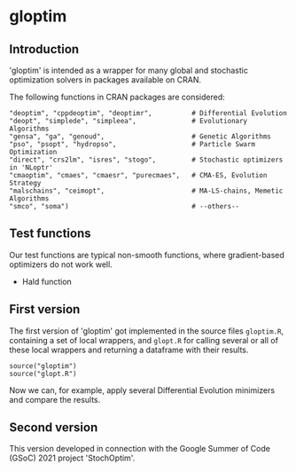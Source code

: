 # gloptim

## Introduction

'gloptim' is intended as a wrapper for many global and stochastic optimization solvers in packages available on CRAN.

The following functions in CRAN packages are considered:

    "deoptim", "cppdeoptim", "deoptimr",          # Differential Evolution
    "deopt", "simplede", "simpleea",              # Evolutionary Algorithms
    "gensa", "ga", "genoud",                      # Genetic Algorithms
    "pso", "psopt", "hydropso",                   # Particle Swarm Optimization
    "direct", "crs2lm", "isres", "stogo",         # Stochastic optimizers in 'NLoptr'
    "cmaoptim", "cmaes", "cmaesr", "purecmaes",   # CMA-ES, Evolution Strategy
    "malschains", "ceimopt",                      # MA-LS-chains, Memetic Algorithms
    "smco", "soma")                               # --others--


## Test functions

Our test functions are typical non-smooth functions, where gradient-based optimizers do not work well.

* Hald function


## First version

The first version of 'gloptim' got implemented in the source files `gloptim.R`, containing a set of local wrappers, and `glopt.R` for calling several or all of these local wrappers and returning a dataframe with their results.

    source("gloptim")
    source("glopt.R")

Now we can, for example, apply several Differential Evolution minimizers and compare the results.


## Second version

This version developed in connection with the Google Summer of Code (GSoC) 2021 project 'StochOptim'.

